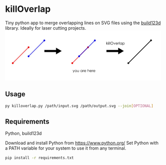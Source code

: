 # killOverlap
Tiny python app to merge overlapping lines on SVG files using the [build123d](https://github.com/gumyr/build123d) library. Ideally for laser cutting projects.
![Explanatory image](https://raw.githubusercontent.com/ezequielleonzybert/killoverlap/main/img/readme_img.jpg)

## Usage
```sh
py killoverlap.py /path/input.svg /path/output.svg --join[OPTIONAL]
```

## Requirements
Python, build123d

Download and install Python from https://www.python.org/
Set Python with a PATH variable for your system to use it from any terminal.

```sh
pip install -r requirements.txt
```

